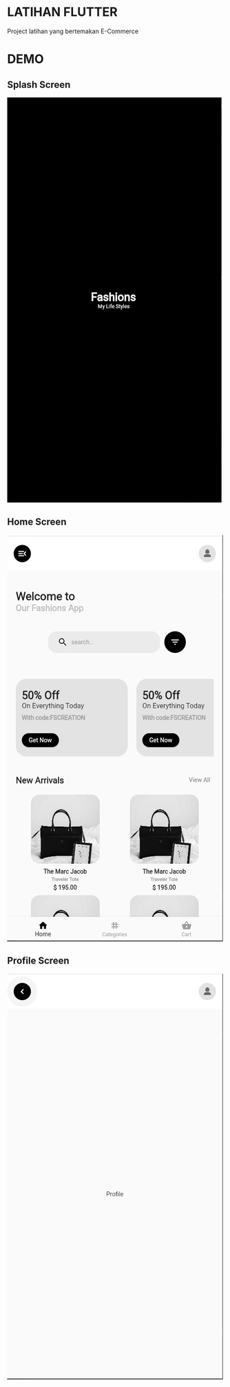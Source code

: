 # LATIHAN FLUTTER

Project latihan yang bertemakan E-Commerce


# DEMO
## Splash Screen

![App Screenshot](previews/splash_screen.jpg)

## Home Screen

![App Screenshot](previews/home_screen.jpg)


## Profile Screen

![App Screenshot](previews/profile_screen.jpg)
